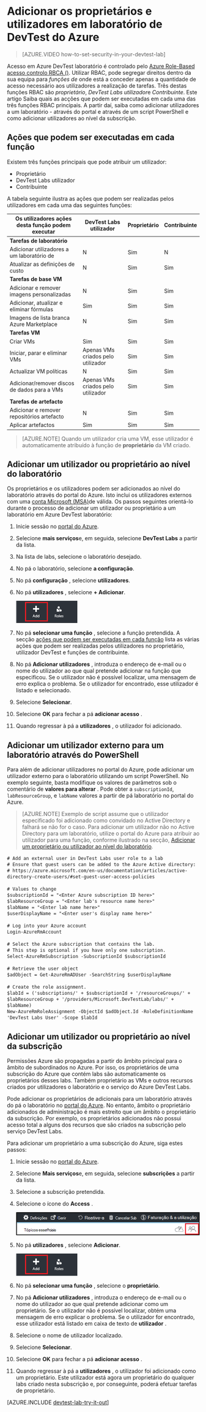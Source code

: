 <properties
    pageTitle="Adicionar os proprietários e utilizadores em Azure DevTest laboratório | Microsoft Azure"
    description="Adicionar os proprietários e utilizadores em laboratório de DevTest Azure utilizando o Azure portal ou PowerShell"
    services="devtest-lab,virtual-machines"
    documentationCenter="na"
    authors="tomarcher"
    manager="douge"
    editor=""/>

<tags
    ms.service="devtest-lab"
    ms.workload="na"
    ms.tgt_pltfrm="na"
    ms.devlang="na"
    ms.topic="article"
    ms.date="09/12/2016"
    ms.author="tarcher"/>

# <a name="add-owners-and-users-in-azure-devtest-labs"></a>Adicionar os proprietários e utilizadores em laboratório de DevTest do Azure

> [AZURE.VIDEO how-to-set-security-in-your-devtest-lab]

Acesso em Azure DevTest laboratório é controlado pelo [Azure Role-Based acesso controlo RBCA ()](../active-directory/role-based-access-control-what-is.md). Utilizar RBAC, pode segregar direitos dentro da sua equipa para *funções de* onde está a conceder apenas a quantidade de acesso necessário aos utilizadores a realização de tarefas. Três destas funções RBAC são *proprietário*, *DevTest Labs utilizador*e *Contribuinte*. Este artigo Saiba quais as acções que podem ser executadas em cada uma das três funções RBAC principais. A partir daí, saiba como adicionar utilizadores a um laboratório - através do portal e através de um script PowerShell e como adicionar utilizadores ao nível da subscrição.

## <a name="actions-that-can-be-performed-in-each-role"></a>Ações que podem ser executadas em cada função

Existem três funções principais que pode atribuir um utilizador:

- Proprietário
- DevTest Labs utilizador
- Contribuinte

A tabela seguinte ilustra as ações que podem ser realizadas pelos utilizadores em cada uma das seguintes funções:

| **Os utilizadores ações desta função podem executar** | **DevTest Labs utilizador**            | **Proprietário** | **Contribuinte** |
|---|---|---|---|
| **Tarefas de laboratório**                          |                              |       |             |
| Adicionar utilizadores a um laboratório de                     | N                           | Sim   | N          |
| Atualizar as definições de custo                   | N                           | Sim   | Sim         |
| **Tarefas de base VM**                      |                              |       |             |
| Adicionar e remover imagens personalizadas           | N                           | Sim   | Sim         |
| Adicionar, atualizar e eliminar fórmulas       | Sim                          | Sim   | Sim         |
| Imagens de lista branca Azure Marketplace     | N                           | Sim   | Sim         |
| **Tarefas VM**                           |                              |       |             |
| Criar VMs                             | Sim                          | Sim   | Sim         |
| Iniciar, parar e eliminar VMs            | Apenas VMs criados pelo utilizador | Sim   | Sim         |
| Actualizar VM políticas                     | N                           | Sim   | Sim         |
| Adicionar/remover discos de dados para a VMs      | Apenas VMs criados pelo utilizador | Sim   | Sim         |
| **Tarefas de artefacto**                     |                              |       |             |
| Adicionar e remover repositórios artefacto   | N                           | Sim   | Sim         |
| Aplicar artefactos                        | Sim                          | Sim   | Sim         |

> [AZURE.NOTE] Quando um utilizador cria uma VM, esse utilizador é automaticamente atribuído à função de **proprietário** da VM criado.

## <a name="add-an-owner-or-user-at-the-lab-level"></a>Adicionar um utilizador ou proprietário ao nível do laboratório

Os proprietários e os utilizadores podem ser adicionados ao nível do laboratório através do portal do Azure. Isto inclui os utilizadores externos com uma [conta Microsoft (MSA)](devtest-lab-faq.md#what-is-a-microsoft-account)de válida.
Os passos seguintes orientá-lo durante o processo de adicionar um utilizador ou proprietário a um laboratório em Azure DevTest laboratório:

1. Inicie sessão no [portal do Azure](http://go.microsoft.com/fwlink/p/?LinkID=525040).

1. Selecione **mais serviços**e, em seguida, selecione **DevTest Labs** a partir da lista.

1. Na lista de labs, selecione o laboratório desejado.

1. No pá o laboratório, selecione **a configuração**. 

1. No pá **configuração** , selecione **utilizadores**.

1. No pá **utilizadores** , selecione **+ Adicionar**.

    ![Adicionar utilizador](./media/devtest-lab-add-devtest-user/devtest-users-blade.png)

1. No pá **selecionar uma função** , selecione a função pretendida. A secção [ações que podem ser executadas em cada função](#actions-that-can-be-performed-in-each-role) lista as várias ações que podem ser realizadas pelos utilizadores no proprietário, utilizador DevTest e funções de contribuinte.

1. No pá **Adicionar utilizadores** , introduza o endereço de e-mail ou o nome do utilizador ao que qual pretende adicionar na função que especificou. Se o utilizador não é possível localizar, uma mensagem de erro explica o problema. Se o utilizador for encontrado, esse utilizador é listado e selecionado. 

1. Selecione **Selecionar**.

1. Selecione **OK** para fechar a pá **adicionar acesso** .

1. Quando regressar à pá a **utilizadores** , o utilizador foi adicionado.  

## <a name="add-an-external-user-to-a-lab-using-powershell"></a>Adicionar um utilizador externo para um laboratório através do PowerShell

Para além de adicionar utilizadores no portal do Azure, pode adicionar um utilizador externo para o laboratório utilizando um script PowerShell. No exemplo seguinte, basta modifique os valores de parâmetros sob o comentário de **valores para alterar** .
Pode obter a `subscriptionId`, `labResourceGroup`, e `labName` valores a partir de pá laboratório no portal do Azure.

> [AZURE.NOTE]
> Exemplo de script assume que o utilizador especificado foi adicionado como convidado no Active Directory e falhará se não for o caso. Para adicionar um utilizador não no Active Directory para um laboratório, utilize o portal do Azure para atribuir ao utilizador para uma função, conforme ilustrado na secção, [Adicionar um proprietário ou utilizador ao nível do laboratório](#add-an-owner-or-user-at-the-lab-level).   

    # Add an external user in DevTest Labs user role to a lab
    # Ensure that guest users can be added to the Azure Active directory:
    # https://azure.microsoft.com/en-us/documentation/articles/active-directory-create-users/#set-guest-user-access-policies

    # Values to change
    $subscriptionId = "<Enter Azure subscription ID here>"
    $labResourceGroup = "<Enter lab's resource name here>"
    $labName = "<Enter lab name here>"
    $userDisplayName = "<Enter user's display name here>"

    # Log into your Azure account
    Login-AzureRmAccount
    
    # Select the Azure subscription that contains the lab. 
    # This step is optional if you have only one subscription.
    Select-AzureRmSubscription -SubscriptionId $subscriptionId
    
    # Retrieve the user object
    $adObject = Get-AzureRmADUser -SearchString $userDisplayName
    
    # Create the role assignment. 
    $labId = ('subscriptions/' + $subscriptionId + '/resourceGroups/' + $labResourceGroup + '/providers/Microsoft.DevTestLab/labs/' + $labName)
    New-AzureRmRoleAssignment -ObjectId $adObject.Id -RoleDefinitionName 'DevTest Labs User' -Scope $labId

## <a name="add-an-owner-or-user-at-the-subscription-level"></a>Adicionar um utilizador ou proprietário ao nível da subscrição

Permissões Azure são propagadas a partir do âmbito principal para o âmbito de subordinados no Azure. Por isso, os proprietários de uma subscrição do Azure que contém labs são automaticamente os proprietários desses labs. Também proprietário as VMs e outros recursos criados por utilizadores o laboratório e o serviço do Azure DevTest Labs. 

Pode adicionar os proprietários de adicionais para um laboratório através do pá o laboratório no [portal do Azure](http://go.microsoft.com/fwlink/p/?LinkID=525040). No entanto, âmbito o proprietário adicionados de administração é mais estreito que um âmbito o proprietário da subscrição. Por exemplo, os proprietários adicionados não possui acesso total a alguns dos recursos que são criados na subscrição pelo serviço DevTest Labs. 

Para adicionar um proprietário a uma subscrição do Azure, siga estes passos:

1. Inicie sessão no [portal do Azure](http://go.microsoft.com/fwlink/p/?LinkID=525040).

1. Selecione **Mais serviços**e, em seguida, selecione **subscrições** a partir da lista.

1. Selecione a subscrição pretendida.

1. Selecione o ícone do **Access** . 

    ![Utilizadores do Access](./media/devtest-lab-add-devtest-user/access-users.png)

1. No pá **utilizadores** , selecione **Adicionar**.

    ![Adicionar utilizador](./media/devtest-lab-add-devtest-user/devtest-users-blade.png)

1. No pá **selecionar uma função** , selecione o **proprietário**.

1. No pá **Adicionar utilizadores** , introduza o endereço de e-mail ou o nome do utilizador ao que qual pretende adicionar como um proprietário. Se o utilizador não é possível localizar, obtém uma mensagem de erro explicar o problema. Se o utilizador for encontrado, esse utilizador está listado em caixa de texto de **utilizador** .

1. Selecione o nome de utilizador localizado.

1. Selecione **Selecionar**.

1. Selecione **OK** para fechar a pá **adicionar acesso** .

1. Quando regressar à pá a **utilizadores** , o utilizador foi adicionado como um proprietário. Este utilizador está agora um proprietário do qualquer labs criado nesta subscrição e, por conseguinte, poderá efetuar tarefas de proprietário. 

[AZURE.INCLUDE [devtest-lab-try-it-out](../../includes/devtest-lab-try-it-out.md)]
